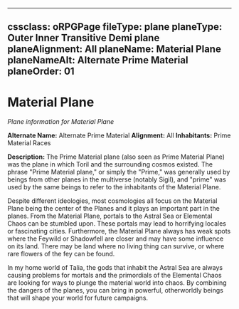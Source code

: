 
---
cssclass: oRPGPage
fileType: plane
planeType: Outer Inner Transitive Demi plane
planeAlignment: All
planeName: Material Plane
planeNameAlt: Alternate Prime Material
planeOrder: 01
---
# Material Plane
*Plane information for Material Plane*

**Alternate Name:**  Alternate Prime Material
**Alignment:**  All
**Inhabitants:**  Prime Material Races

**Description:** The Prime Material plane (also seen as Prime Material Plane) was the plane in which Toril and the surrounding cosmos existed. The phrase "Prime Material plane," or simply the "Prime," was generally used by beings from other planes in the multiverse (notably Sigil), and "prime" was used by the same beings to refer to the inhabitants of the Material Plane.

Despite different ideologies, most cosmologies all focus on the Material Plane being the center of the Planes and it plays an important part in the planes. From the Material Plane, portals to the Astral Sea or Elemental Chaos can be stumbled upon. These portals may lead to horrifying locales or fascinating cities. Furthermore, the Material Plane always has weak spots where the Feywild or Shadowfell are closer and may have some influence on its land. There may be land where no living thing can survive, or where rare flowers of the fey can be found.

In my home world of Talia, the gods that inhabit the Astral Sea are always causing problems for mortals and the primordials of the Elemental Chaos are looking for ways to plunge the material world into chaos. By combining the dangers of the planes, you can bring in powerful, otherworldly beings that will shape your world for future campaigns.